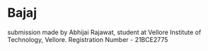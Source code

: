 # Bajaj
submission made by Abhijai Rajawat, student at Vellore Institute of Technology, Vellore. Registration Number - 21BCE2775
